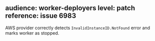 audience: worker-deployers
level: patch
reference: issue 6983
---

AWS provider correctly detects `InvalidInstanceID.NotFound` error and marks worker as stopped.
